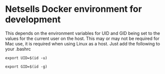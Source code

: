 # Netsells Docker environment for development

This depends on the environment variables for UID and GID being set to the values for the current user on the host. This may or may not be required for Mac use, it is required when using Linux as a host. Just add the following to your .bashrc

```
export UID=$(id -u)

export GID=$(id -g)
```